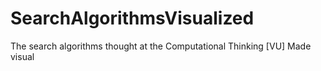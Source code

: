 # SearchAlgorithmsVisualized
The search algorithms thought at the Computational Thinking [VU] Made visual
